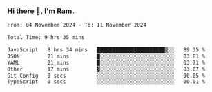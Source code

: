 ### Hi there 👋, I'm Ram.

<!--START_SECTION:waka-->

```txt
From: 04 November 2024 - To: 11 November 2024

Total Time: 9 hrs 35 mins

JavaScript   8 hrs 34 mins   ██████████████████████▒░░   89.35 %
JSON         21 mins         █░░░░░░░░░░░░░░░░░░░░░░░░   03.81 %
YAML         21 mins         █░░░░░░░░░░░░░░░░░░░░░░░░   03.71 %
Other        17 mins         ▓░░░░░░░░░░░░░░░░░░░░░░░░   03.07 %
Git Config   0 secs          ░░░░░░░░░░░░░░░░░░░░░░░░░   00.05 %
TypeScript   0 secs          ░░░░░░░░░░░░░░░░░░░░░░░░░   00.01 %
```

<!--END_SECTION:waka-->
